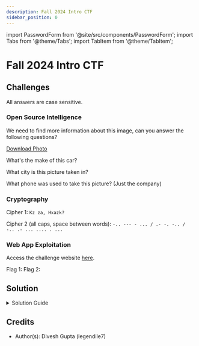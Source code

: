 ```yaml
---
description: Fall 2024 Intro CTF
sidebar_position: 0
---
```


import PasswordForm from '@site/src/components/PasswordForm';
import Tabs from '@theme/Tabs';
import TabItem from '@theme/TabItem';

# Fall 2024 Intro CTF

## Challenges
All answers are case sensitive.
### Open Source Intelligence
We need to find more information about this image, can you answer the following questions?

[Download Photo](./assets/osint1.jpg)

What's the make of this car? <PasswordForm hash="4fb8b0edef44c0e8e8738efa7431ed965966f942138dd8ef99441e5466f6a5243ff49e3af2c6c85c7b2b5e841aac54634545ec3c24a35f964d9762fe48385aa8" algorithm="sha512" />

What city is this picture taken in? <PasswordForm hash="4f4e0874171d2f99bae14f8f75040c9b7ffcdca7b6ef29505589e88502dca722a73cf710c4b8dc293b86b14846033244b8dabb5a43db01c82d1a479a85527644" algorithm="sha512" />

What phone was used to take this picture? (Just the company) <PasswordForm hash="973807e34fb710b43bafbe55ffcbc7ba91235ee1388e816cb91439d895bd28815734c9886e6ec68262ed8b39f93850e628ba637866726d1e7b726c5e090b0299" algorithm="sha512" />

### Cryptography
Cipher 1: `Kz za, Hxazk?`<PasswordForm hash="28b45042bfef7dd8a22f1a50f658bdf20934275d561b1d11128228570658561cdb96ba00ccf96b41680536f22acec927e02ea6823ccbbd11516be886cb68c6af" algorithm="sha512" />

Cipher 2 (all caps, space between words): `-.. --- - ... / .- -. -.. / -.. .- ... .... . ...`<PasswordForm hash="dd7945b0f8387d06cd3a048173d33ce64aca75358e106ab8dfa76cddf2c4345aef27e74ed577ecc85f88803b0e5ff0a9192270cb21c2771898ef9fc6bece740a" algorithm="sha512" />

### Web App Exploitation
Access the challenge website <a href="https://thehackpack.org/webChallenge1/" target="_blank">here</a>.

Flag 1: <PasswordForm hash="2ee39c027d5f776b629d8108abf124f9ae5e3aabadcc8a739936da3e8d7b2b45cacbdc0e70a3977bad1de260d2a9099732691fc280ca7dd2d88ae056088e92d1" algorithm="sha512" />
Flag 2: <PasswordForm hash="8d4275a78fd2b31778b648422dac4c56de08bbe30ded44108d1f676cd5a0fd0937315eeb4aac557afcabcc3d6bd82b3eef1b2f6e0d2a49f2ac4e21f011d1dbdb" algorithm="sha512" />


## Solution
<details>
  <summary>Solution Guide</summary>

  Will release after CTF ends!
</details>

## Credits
- Author(s): Divesh Gupta (legendile7)